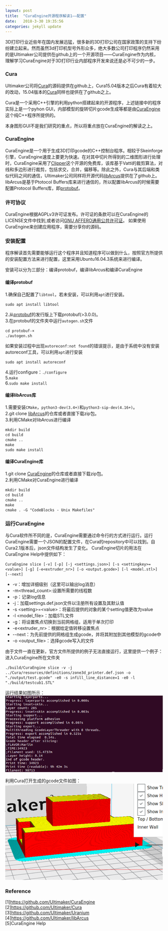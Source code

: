 ```yaml
---
layout: post
title:  "CuraEngine开源程序解读1——配置"
date:   2018-3-30 19:35:56
categories: jekyll update
---
```


3D打印行业近些年在国内发展迅猛，很多新的3D打印公司在国家政策的支持下纷纷建立起来。然而虽然3d打印机型号外形众多，绝大多数公司打印程序仍然采用的是Ultimaker公司提供在github上的一个开源项目——CuraEngine作为内核，
理解学习CuraEngine对于3D打印行业内部程序开发来说还是必不可少的一步。

### Cura  
Ultimaker公司将[Cura](https://github.com/Ultimaker/Cura)的源码提供在github上，Cura15.04版本之后Cura有着较大的改动，15.04版本的[Cura](https://github.com/daid/LegacyCura)同样也提供在了github之上。

Cura是一个采用C++引擎的利用python搭建起来的开源程序，上述链接中的程序实际上是一个pyhon GUI，内部模型的旋转切片gcode生成等都是由[CuraEngine](https://github.com/Ultimaker/CuraEngine)这个纯C++程序所提供的。

本身图形GUI不是我们研究的重点，所以将重点放在CuraEngine的解读之上。

### CuraEngine  
CuraEngine是一个用于生成3D打印gcode的C++控制台程序。相较于Skeinforge引擎，CuraEngine速度上要更为快速。在对其中切片所得到的二维图形进行处理时，CuraEngine采用了[Clipper](http://www.angusj.com/delphi/clipper.php)这个开源的免费库，该库基于Vatti的裁剪算法，对线和多边形进行裁剪，包括求交，合并，偏移等。除此之外，Cura与其后端和类似代码之间的通信，Ultimaker公司同样将开源代码[libArcus](https://github.com/Ultimaker/libArcus)提供在了github上。libArcus是基于Ptotocol Buffers库来进行通信的，所以配置libArcus的时候需要配置Protocol Buffers库，即[protobuf](https://github.com/google/protobuf)。

### 许可协议
CuraEngine根据AGPLv3许可证发布。许可证的条款可以在CuraEngine的LICENSE文件中找到,或者访问[GNU AFFERO通用公共许可证](http://www.gnu.org/licenses/agpl.html)。
如果使用CuraEngine来创建应用程序，需要分享你的源码。

### 安装配置
程序解读首先需要能够运行这个程序并且知道程序可以做到什么，按照官方所提供的安装配置方法来进行配置，这里采用Ubuntu16.04.3系统来进行编译。

安装可以分为三部分：编译protobuf，编译libArcus和编译CuraEngine

#### 编译protobuf
1.确保自己配置了`libtool`，若未安装，可以利用`apt`进行安装。  
````
sudo apt install libtool
````
2.从[protobuf](https://github.com/google/protobuf/releases/tag/v3.5.1)的发行版上下载protobuf(>3.0.0)。  
3.在protobuf的文件夹中运行`autogen.sh`文件
````
cd protobuf-×
./autogen.sh
````
如果安装过程中出现`autoreconf:not found`的错误提示，是由于系统中没有安装autoreconf工具，可以利用`apt`进行安装
````
sudo apt install autoreconf
````
4.运行configure：`./configure`  
5.`make`  
6.`sudo make install`  

#### 编译libArcus库
1.需要安装`CMake`，`python3-dev(3.4+)`和`python3-sip-dev(4.16+)`。  
2.git clone [libArcus](https://github.com/Ultimaker/libArcus)的仓库或者直接下载zip包。  
3.利用CMake对libArcus进行编译
````
mkdir build
cd build
cmake ..
make
sudo make install
````

#### 编译CuraEngine库
1.git clone [CuraEngine](https://github.com/Ultimaker/CuraEngine)的仓库或者直接下载zip包。  
2.利用CMake对CuraEngine进行编译
````
mkdir build
cd build
cmake ..
make
cmake . -G "CodeBlocks - Unix Makefiles"
````

### 运行CuraEngine
与Cura软件所不同的是，CuraEngine需要通过命令行的方式进行运行。运行CuraEngine需要一个JSON的配置文件，在Cura的repository中可以找到。自Cura2.1版本后，json文件结构发生了变化。
CuraEngine切片的用法在CuraEngine Help中提供如下：  
````
CuraEngine slice [-v] [-p] [-j <settings.json>] [-s <settingkey>=<value>] [-g] [-e<extruder_nr>] [-o <output.gcode>] [-l <model.stl>] [--next]
````  
- -v：增加详细级别（这里可以输出log消息）
- -m\<thread_count\>:设置所需要的线程数
- -p：记录log信息
- -j：加载settings.def.json文件以注册所有设置及其默认值
- -s \<setting\>=\<value\>：将最后提供的对象的某个setting值更改为value
- -l \<model_file\>：加载STL文件
- -g：将设置焦点切换到当前网格组，适用于单次打印
- -e\<extruder_nr\>：根据给定值转移设置焦点
- --next：为先前提供的网格组生成gcode，并将其附加到其他模型的gcode中
- -o \<output_file\>：选择gcode写入的文件

由于文件一直在更新，官方文件所提供的例子无法直接运行，这里提供一个例子：  
进入CuraEngine所在文件夹
````
./build/CuraEngine slice -v -j ../Cura/resources/definitions/zone3d_printer.def.json -o "./output/test.gcode" -e0 -s infill_line_distance=1 -e0 -l "./build/testcub1.STL"
````

运行结果如图所示：  
![example](https://github.com/conceptclear/conceptclear.github.io/blob/master/images/CuraEngine_set/example_CuraEngine_setting.png "Example")

利用Cura打开生成的gcode文件如图：  
![gcode](https://github.com/conceptclear/conceptclear.github.io/blob/master/images/CuraEngine_set/example_CuraEngine_gcode_testcub.png "gcode")

### Reference
[1]https://github.com/Ultimaker/CuraEngine  
[2]https://github.com/Ultimaker/Cura  
[3]https://github.com/Ultimaker/Uranium  
[4]https://github.com/Ultimaker/libArcus  
[5]CuraEngine Help

<div id="container"></div>
<link rel="stylesheet" href="https://imsun.github.io/gitment/style/default.css">
<script src="https://imsun.github.io/gitment/dist/gitment.browser.js"></script>
<script>
var gitment = new Gitment({
  id: 'CuraEngine_set.href', // 可选。默认为 location.href
  owner: 'conceptclear',
  repo: 'githubpages-comments',
  oauth: {
    client_id: '6a29f84533d3ebc673da',
    client_secret: 'b1537face0afad64fafa7e6fd7169df85b9d9eb2',
  },
})
gitment.render('container')
</script>
